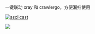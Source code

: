 一键联动 xray 和 crawlergo，方便漏扫使用

[![asciicast](https://asciinema.org/a/ls9BaofCImcbJNRGooSGNaJYy.svg)](https://asciinema.org/a/ls9BaofCImcbJNRGooSGNaJYy)

<a href="https://asciinema.org/a/ls9BaofCImcbJNRGooSGNaJYy" target="_blank"><img src="https://asciinema.org/a/ls9BaofCImcbJNRGooSGNaJYy.svg" /></a>